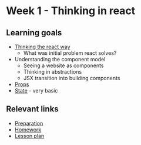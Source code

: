 # Week 1 - Thinking in react

## Learning goals
- [Thinking the react way](https://reactjs.org/docs/thinking-in-react.html)
  - What was initial problem react solves?
- Understanding the component model
  - Seeing a website as components
  - Thinking in abstractions
  - JSX transition into building components
- [Props](https://reactjs.org/docs/components-and-props.html)
- [State](https://reactjs.org/docs/state-and-lifecycle.html) - very basic

## Relevant links
* [Preparation](preparation.md)
* [Homework](homework.md)
* [Lesson plan](lesson-plan.md)